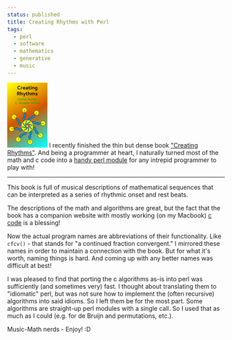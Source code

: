 ```yaml
---                                                                                                                                                                          
status: published
title: Creating Rhythms with Perl
tags:
  - perl
  - software
  - mathematics
  - generative
  - music
---
```


![](creating-rhythms-cover.png)
I recently finished the thin but dense book ["Creating Rhythms"](https://abrazol.com/books/rhythm1). And being a programmer at heart, I naturally turned most of the math and c code into a [handy perl module](https://metacpan.org/dist/Music-CreatingRhythms) for any intrepid programmer to play with!

---

This book is full of musical descriptions of mathematical sequences that can be interpreted as a series of rhythmic onset and rest beats.

The descriptions of the math and algorithms are great, but the fact that the book has a companion website with mostly working (on my Macbook) [c code](https://abrazol.com/books/rhythm1/software.html) is a blessing!

Now the actual program names are abbreviations of their functionality. Like `cfcv()` - that stands for "a continued fraction convergent." I mirrored these names in order to maintain a connection with the book. But for what it's worth, naming things is hard. And coming up with any better names was difficult at best!

I was pleased to find that porting the c algorithms as-is into perl was sufficiently (and sometimes very) fast. I thought about translating them to "idiomatic" perl, but was not sure how to implement the (often recursive) algorithms into said idioms. So I left them be for the most part. Some algorithms are straight-up perl modules with a single call. So I used that as much as I could (e.g. for de Bruijn and permutations, etc.).

Music-Math nerds - Enjoy! :D
